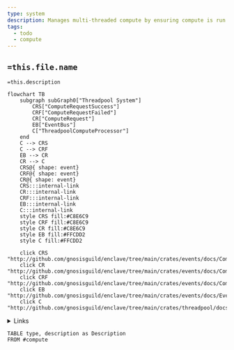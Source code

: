 ```yaml
---
type: system
description: Manages multi-threaded compute by ensuring compute is run on a rayon threadpool
tags:
  - todo
  - compute
---
```


## `=this.file.name`

`=this.description`

```mermaid
flowchart TB
    subgraph subGraph0["Threadpool System"]
        CRS["ComputeRequestSuccess"]
        CRF["ComputeRequestFailed"]
        CR["ComputeRequest"]
        EB["EventBus"]
        C["ThreadpoolComputeProcessor"]
    end
    C --> CRS
    C --> CRF
    EB --> CR
    CR --> C
    CRS@{ shape: event}
    CRF@{ shape: event}
    CR@{ shape: event}
    CRS:::internal-link
    CR:::internal-link
	CRF:::internal-link
    EB:::internal-link
    C:::internal-link
    style CRS fill:#C8E6C9
    style CRF fill:#C8E6C9
    style CR fill:#C8E6C9
    style EB fill:#FFCDD2
    style C fill:#FFCDD2

    click CRS "http://github.com/gnosisguild/enclave/tree/main/crates/events/docs/ComputeRequestSuccess.md"
    click CR "http://github.com/gnosisguild/enclave/tree/main/crates/events/docs/ComputeRequest.md"
    click CRF "http://github.com/gnosisguild/enclave/tree/main/crates/events/docs/ComputeRequestFailed.md"
    click EB "http://github.com/gnosisguild/enclave/tree/main/crates/events/docs/EventBus.md"
    click C "http://github.com/gnosisguild/enclave/tree/main/crates/threadpool/docs/ComputeProcessor.md"
```
<details>
<summary>Links</summary>

[[ComputeRequestFailed]]
[[ComputeRequestSuccess]]
[[ComputeRequest]]
[[EventBus]]
[[ThreadpoolComputeProcessor]]
</details>

```dataview
TABLE type, description as Description
FROM #compute
```
